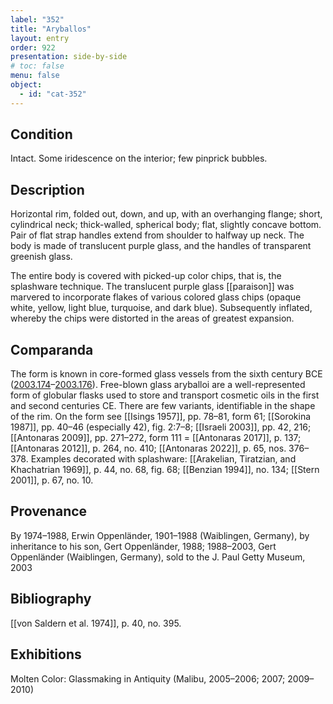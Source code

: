 ```yaml
---
label: "352"
title: "Aryballos"
layout: entry
order: 922
presentation: side-by-side
# toc: false
menu: false
object:
  - id: "cat-352"
---
```


## Condition

Intact. Some iridescence on the interior; few pinprick bubbles.

## Description

Horizontal rim, folded out, down, and up, with an overhanging flange; short, cylindrical neck; thick-walled, spherical body; flat, slightly concave bottom. Pair of flat strap handles extend from shoulder to halfway up neck. The body is made of translucent purple glass, and the handles of transparent greenish glass.

The entire body is covered with picked-up color chips, that is, the splashware technique. The translucent purple glass \[\[paraison\]\] was marvered to incorporate flakes of various colored glass chips (opaque white, yellow, light blue, turquoise, and dark blue). Subsequently inflated, whereby the chips were distorted in the areas of greatest expansion.

## Comparanda

The form is known in core-formed glass vessels from the sixth century BCE ([2003.174](#num)–[2003.176](#num)). Free-blown glass aryballoi are a well-represented form of globular flasks used to store and transport cosmetic oils in the first and second centuries CE. There are few variants, identifiable in the shape of the rim. On the form see [[Isings 1957]], pp. 78–81, form 61; [[Sorokina 1987]], pp. 40–46 (especially 42), fig. 2:7–8; [[Israeli 2003]], pp. 42, 216; [[Antonaras 2009]], pp. 271–272, form 111 = [[Antonaras 2017]], p. 137; [[Antonaras 2012]], p. 264, no. 410; [[Antonaras 2022]], p. 65, nos. 376–378. Examples decorated with splashware: [[Arakelian, Tiratzian, and Khachatrian 1969]], p. 44, no. 68, fig. 68; [[Benzian 1994]], no. 134; [[Stern 2001]], p. 67, no. 10.

## Provenance

By 1974–1988, Erwin Oppenländer, 1901–1988 (Waiblingen, Germany), by inheritance to his son, Gert Oppenländer, 1988; 1988–2003, Gert Oppenländer (Waiblingen, Germany), sold to the J. Paul Getty Museum, 2003

## Bibliography

[[von Saldern et al. 1974]], p. 40, no. 395.

## Exhibitions

Molten Color: Glassmaking in Antiquity (Malibu, 2005–2006; 2007; 2009–2010)